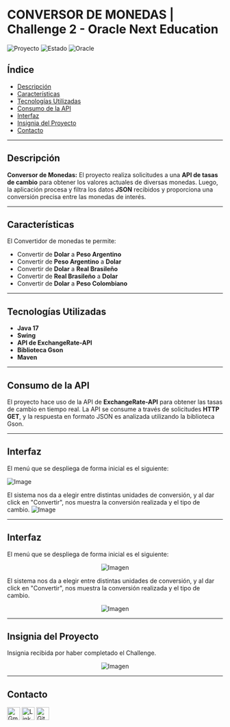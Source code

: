 # **CONVERSOR DE MONEDAS | Challenge 2 - Oracle Next Education**

![Proyecto](https://img.shields.io/badge/version-1.0-blue) ![Estado](https://img.shields.io/badge/status-terminado-brightgreen) ![Oracle](https://img.shields.io/badge/oracle-latura%20latam-orange)

## **Índice**

- [Descripción](#descripción)
- [Características](#características)
- [Tecnologías Utilizadas](#tecnologías-utilizadas)
- [Consumo de la API](#consumo-de-la-api)
- [Interfaz](#interfaz)
- [Insignia del Proyecto](#insignia-del-proyecto)
- [Contacto](#contacto)

---

## **Descripción**

**Conversor de Monedas:** El proyecto realiza solicitudes a una **API de tasas de cambio** para obtener los valores actuales de diversas monedas. Luego, la aplicación procesa y filtra los datos **JSON** recibidos y proporciona una conversión precisa entre las monedas de interés.

---

## **Características**

El Convertidor de monedas te permite:

- Convertir de **Dolar** a **Peso Argentino**
- Convertir de **Peso Argentino** a **Dolar**
- Convertir de **Dolar** a **Real Brasileño**
- Convertir de **Real Brasileño** a **Dolar**
- Convertir de **Dolar** a **Peso Colombiano**

---

## **Tecnologías Utilizadas**

- **Java 17**
- **Swing**
- **API de ExchangeRate-API**
- **Biblioteca Gson**
- **Maven**

---

## **Consumo de la API**

El proyecto hace uso de la API de **ExchangeRate-API** para obtener las tasas de cambio en tiempo real. La API se consume a través de solicitudes **HTTP GET**, y la respuesta en formato JSON es analizada utilizando la biblioteca Gson.

---

## **Interfaz**

El menú que se despliega de forma inicial es el siguiente:

![Image](https://github.com/user-attachments/assets/505c836d-bf9f-4608-b76a-951ab4562040)

El sistema nos da a elegir entre distintas unidades de conversión, y al dar click en "Convertir", nos muestra la conversión realizada y el tipo de cambio.
![Image](https://github.com/user-attachments/assets/7775dfc6-139a-4d8e-aca4-e7379d7e17d2)

---

## **Interfaz**

El menú que se despliega de forma inicial es el siguiente:

<p align="center">
  <img src="https://github.com/user-attachments/assets/505c836d-bf9f-4608-b76a-951ab4562040" alt="Imagen" />
</p>

El sistema nos da a elegir entre distintas unidades de conversión, y al dar click en "Convertir", nos muestra la conversión realizada y el tipo de cambio.

<p align="center">
  <img src="https://github.com/user-attachments/assets/7775dfc6-139a-4d8e-aca4-e7379d7e17d2" alt="Imagen" />
</p>

---

## **Insignia del Proyecto**

Insignia recibida por haber completado el Challenge.

<p align="center">
  <img src="https://github.com/user-attachments/assets/13b12a84-df2a-4c51-ba38-5f09641fc911" alt="Imagen" />
</p>

---

## **Contacto**

<a href="mailto:lisbeth2536@gmail.com"><img src="https://img.icons8.com/fluency/48/000000/gmail.png" alt="Gmail" width="30" height="30"/></a>
<a href="https://www.linkedin.com/in/lisbeth-callata-churata/" target="_blank"><img src="https://cdn1.iconfinder.com/data/icons/logotypes/32/circle-linkedin-512.png" alt="LinkedIn" width="30" height="30"/></a>
<a href="https://github.com/lisbeth-callata" target="_blank"><img src="https://cdn-icons-png.flaticon.com/512/25/25231.png" alt="GitHub" width="30" height="30"/></a>
